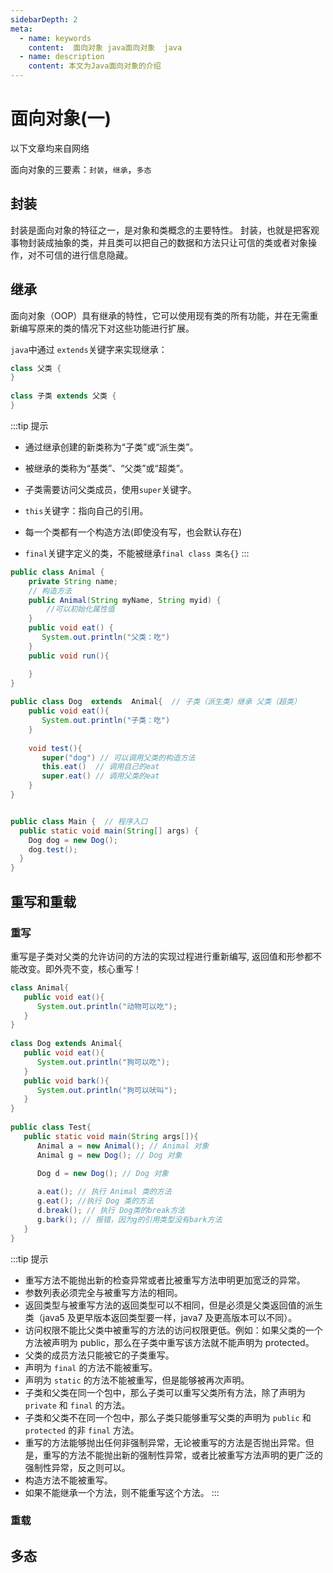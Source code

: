 ```yaml
---
sidebarDepth: 2
meta:
  - name: keywords
    content:  面向对象 java面向对象  java 
  - name: description
    content: 本文为Java面向对象的介绍
---
```


# 面向对象(一)

以下文章均来自网络

面向对象的三要素：`封装`，`继承`，`多态`


## 封装

封装是面向对象的特征之一，是对象和类概念的主要特性。
封装，也就是把客观事物封装成抽象的类，并且类可以把自己的数据和方法只让可信的类或者对象操作，对不可信的进行信息隐藏。


## 继承

面向对象（OOP）具有继承的特性，它可以使用现有类的所有功能，并在无需重新编写原来的类的情况下对这些功能进行扩展。


`java`中通过 `extends`关键字来实现继承：
```java
class 父类 {
}
 
class 子类 extends 父类 {
}
```

:::tip 提示
- 通过继承创建的新类称为“子类”或“派生类”。

- 被继承的类称为“基类”、“父类”或“超类”。

- 子类需要访问父类成员，使用`super`关键字。

- `this`关键字：指向自己的引用。

- 每一个类都有一个构造方法(即使没有写，也会默认存在)

- `final`关键字定义的类，不能被继承`final class 类名{}`
:::

```java
public class Animal { 
    private String name;   
    // 构造方法
    public Animal(String myName, String myid) { 
        //可以初始化属性值
    } 
    public void eat() {  
       System.out.println("父类：吃")   
    } 
    public void run(){

    }
} 
 
public class Dog  extends  Animal{  // 子类（派生类）继承 父类（超类）
    public void eat(){
       System.out.println("子类：吃")   
    }
    
    void test(){
       super("dog") // 可以调用父类的构造方法
       this.eat()  // 调用自己的eat
       super.eat() // 调用父类的eat
    }
}


public class Main {  // 程序入口
  public static void main(String[] args) {
    Dog dog = new Dog();
    dog.test();
  }
}
```


## 重写和重载


### 重写

重写是子类对父类的允许访问的方法的实现过程进行重新编写, 返回值和形参都不能改变。即外壳不变，核心重写！

```java
class Animal{
   public void eat(){
      System.out.println("动物可以吃");
   }
}
 
class Dog extends Animal{
   public void eat(){
      System.out.println("狗可以吃");
   }
   public void bark(){
      System.out.println("狗可以吠叫"); 
   }
}
 
public class Test{
   public static void main(String args[]){
      Animal a = new Animal(); // Animal 对象
      Animal g = new Dog(); // Dog 对象

      Dog d = new Dog(); // Dog 对象
 
      a.eat(); // 执行 Animal 类的方法
      g.eat(); //执行 Dog 类的方法
      d.break(); // 执行 Dog类的break方法
      g.bark(); // 报错，因为g的引用类型没有bark方法
   }
}
```

:::tip 提示
- 重写方法不能抛出新的检查异常或者比被重写方法申明更加宽泛的异常。
- 参数列表必须完全与被重写方法的相同。
- 返回类型与被重写方法的返回类型可以不相同，但是必须是父类返回值的派生类（java5 及更早版本返回类型要一样，java7 及更高版本可以不同）。
- 访问权限不能比父类中被重写的方法的访问权限更低。例如：如果父类的一个方法被声明为 public，那么在子类中重写该方法就不能声明为 protected。
- 父类的成员方法只能被它的子类重写。
- 声明为 `final` 的方法不能被重写。
- 声明为 `static` 的方法不能被重写，但是能够被再次声明。
- 子类和父类在同一个包中，那么子类可以重写父类所有方法，除了声明为 `private` 和 `final` 的方法。
- 子类和父类不在同一个包中，那么子类只能够重写父类的声明为 `public` 和 `protected` 的非 `final` 方法。
- 重写的方法能够抛出任何非强制异常，无论被重写的方法是否抛出异常。但是，重写的方法不能抛出新的强制性异常，或者比被重写方法声明的更广泛的强制性异常，反之则可以。
- 构造方法不能被重写。
- 如果不能继承一个方法，则不能重写这个方法。
:::


### 重载




## 多态

